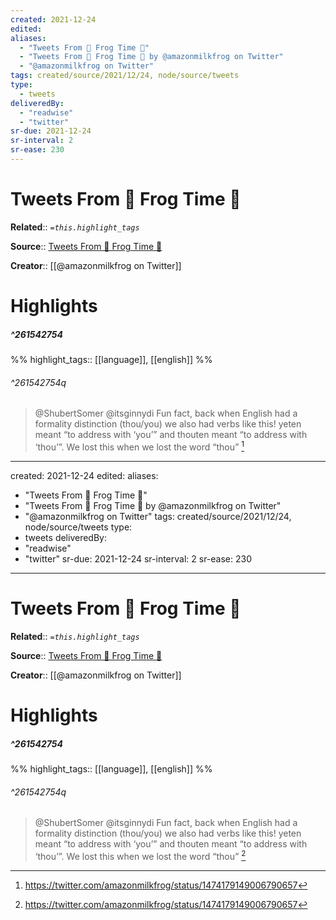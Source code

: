 ```yaml
---
created: 2021-12-24
edited:
aliases:
  - "Tweets From 🐸 Frog Time 🐸"
  - "Tweets From 🐸 Frog Time 🐸 by @amazonmilkfrog on Twitter"
  - "@amazonmilkfrog on Twitter"
tags: created/source/2021/12/24, node/source/tweets
type: 
  - tweets
deliveredBy: 
  - "readwise"
  - "twitter"
sr-due: 2021-12-24
sr-interval: 2
sr-ease: 230
---
```

# Tweets From 🐸 Frog Time 🐸

**Related**:: 
*`=this.highlight_tags`*

**Source**:: [Tweets From 🐸 Frog Time 🐸](https://twitter.com/amazonmilkfrog)

**Creator**:: [[@amazonmilkfrog on Twitter]]

# Highlights
##### ^261542754

  
%%
highlight_tags:: [[language]], [[english]]
%%

###### ^261542754q

> @ShubertSomer @itsginnydi Fun fact, back when English had a formality distinction (thou/you) we also had verbs like this! yeten meant “to address with ‘you’” and thouten meant “to address with ‘thou’”. We lost this when we lost the word “thou” 
  [^261542754]

[^261542754]: https://twitter.com/amazonmilkfrog/status/1474179149006790657

---
created: 2021-12-24
edited:
aliases:
  - "Tweets From 🐸 Frog Time 🐸"
  - "Tweets From 🐸 Frog Time 🐸 by @amazonmilkfrog on Twitter"
  - "@amazonmilkfrog on Twitter"
tags: created/source/2021/12/24, node/source/tweets
type: 
  - tweets
deliveredBy: 
  - "readwise"
  - "twitter"
sr-due: 2021-12-24
sr-interval: 2
sr-ease: 230
---
# Tweets From 🐸 Frog Time 🐸

**Related**:: 
*`=this.highlight_tags`*

**Source**:: [Tweets From 🐸 Frog Time 🐸](https://twitter.com/amazonmilkfrog)

**Creator**:: [[@amazonmilkfrog on Twitter]]

# Highlights
##### ^261542754

  
%%
highlight_tags:: [[language]], [[english]]
%%

###### ^261542754q

> @ShubertSomer @itsginnydi Fun fact, back when English had a formality distinction (thou/you) we also had verbs like this! yeten meant “to address with ‘you’” and thouten meant “to address with ‘thou’”. We lost this when we lost the word “thou” 
  [^261542754]

[^261542754]: https://twitter.com/amazonmilkfrog/status/1474179149006790657

